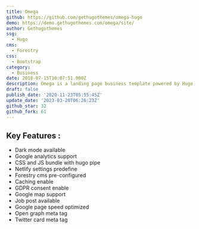 ```yaml
---
title: Omega
github: https://github.com/gethugothemes/omega-hugo
demo: https://demo.gethugothemes.com/omega/site/
author: Gethugothemes
ssg:
  - Hugo
cms:
  - Forestry
css:
  - Bootstrap
category:
  - Business
date: 2018-07-15T10:07:51.000Z
description: Omega is a landing page business template powered by Hugo.
draft: false
publish_date: '2020-11-23T05:55:45Z'
update_date: '2023-03-20T06:26:23Z'
github_star: 32
github_fork: 61
---
```

## Key Features :

- Dark mode available
- Google analytics support
- CSS and JS bundle with hugo pipe
- Netlify settings predefine
- Forestry cms pre-configured
- Caching enable
- GDPR consent enable
- Google map support
- Job post available
- Google page speed optimized
- Open graph meta tag
- Twitter card meta tag

